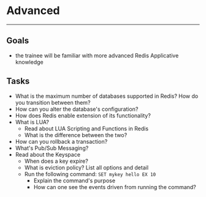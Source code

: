 # Advanced
---
## Goals
* the trainee will be familiar with more advanced Redis Applicative knowledge

## Tasks
* What is the maximum number of databases supported in Redis? How do you transition between them?
* How can you alter the database's configuration?
* How does Redis enable extension of its functionality?
* What is LUA?
  * Read about LUA Scripting and Functions in Redis
  * What is the difference between the two?
* How can you rollback a transaction?
* What's Pub/Sub Messaging?
* Read about the Keyspace
  * When does a key expire?
  * What is eviction policy? List all options and detail
  * Run the following command: `SET mykey hello EX 10`
    * Explain the command's purpose
    * How can one see the events driven from running the command?
